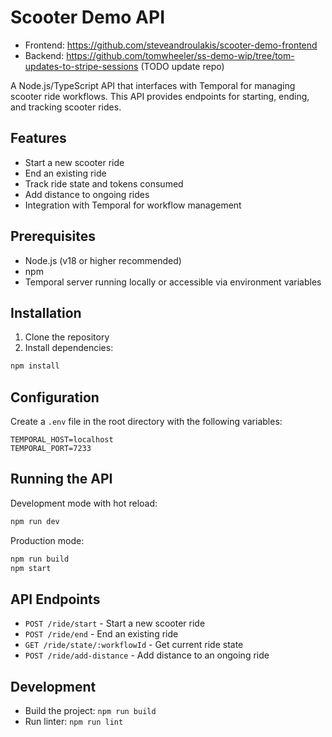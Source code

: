 # Scooter Demo API

* Frontend: https://github.com/steveandroulakis/scooter-demo-frontend
* Backend: https://github.com/tomwheeler/ss-demo-wip/tree/tom-updates-to-stripe-sessions (TODO update repo)

A Node.js/TypeScript API that interfaces with Temporal for managing scooter ride workflows. This API provides endpoints for starting, ending, and tracking scooter rides.

## Features

- Start a new scooter ride
- End an existing ride
- Track ride state and tokens consumed
- Add distance to ongoing rides
- Integration with Temporal for workflow management

## Prerequisites

- Node.js (v18 or higher recommended)
- npm
- Temporal server running locally or accessible via environment variables

## Installation

1. Clone the repository
2. Install dependencies:
```bash
npm install
```

## Configuration

Create a `.env` file in the root directory with the following variables:
```
TEMPORAL_HOST=localhost
TEMPORAL_PORT=7233
```

## Running the API

Development mode with hot reload:
```bash
npm run dev
```

Production mode:
```bash
npm run build
npm start
```

## API Endpoints

- `POST /ride/start` - Start a new scooter ride
- `POST /ride/end` - End an existing ride
- `GET /ride/state/:workflowId` - Get current ride state
- `POST /ride/add-distance` - Add distance to an ongoing ride

## Development

- Build the project: `npm run build`
- Run linter: `npm run lint` 